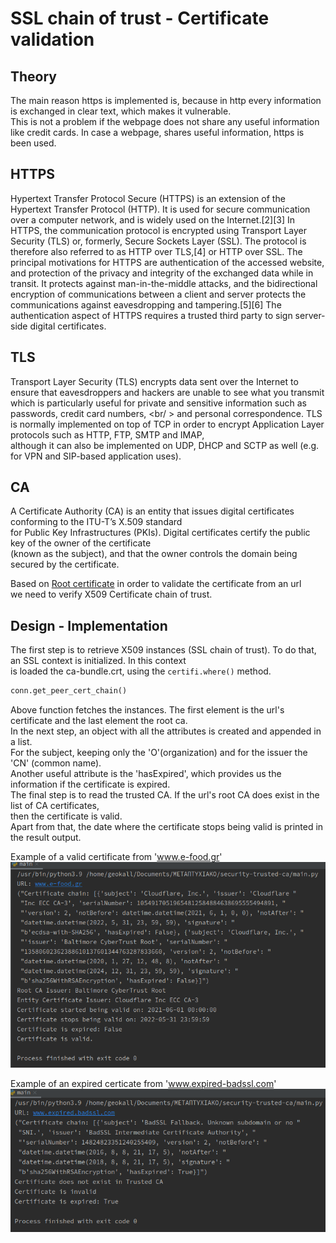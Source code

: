 # SSL chain of trust - Certificate validation

## Theory
The main reason https is implemented is, because in http every information is exchanged in clear text, which makes it vulnerable. <br />
This is not a problem if the webpage does not share any useful information like credit cards.
In case a webpage, shares useful information, https is been used.

## HTTPS
Hypertext Transfer Protocol Secure (HTTPS) is an extension of the Hypertext Transfer Protocol (HTTP). It is used for secure communication over a computer network, and is widely used on the Internet.[2][3]
In HTTPS, the communication protocol is encrypted using Transport Layer Security (TLS) or, formerly, Secure Sockets Layer (SSL).
The protocol is therefore also referred to as HTTP over TLS,[4] or HTTP over SSL.
The principal motivations for HTTPS are authentication of the accessed website, and protection of the privacy and integrity of the exchanged data while in transit. It protects against man-in-the-middle attacks, and the bidirectional encryption of communications between a client and server protects the communications against eavesdropping and tampering.[5][6] The authentication aspect of HTTPS requires a trusted third party to sign server-side digital certificates.

## TLS
Transport Layer Security (TLS) encrypts data sent over the Internet to ensure that eavesdroppers and hackers are unable
to see what you transmit which is particularly useful for private and sensitive information such as passwords, credit card numbers, <br/ >
and personal correspondence.
TLS is normally implemented on top of TCP in order to encrypt Application Layer protocols such as HTTP, FTP, SMTP and IMAP, <br />
although it can also be implemented on UDP, DHCP and SCTP as well (e.g. for VPN and SIP-based application uses).

## CA
A Certificate Authority (CA) is an entity that issues digital certificates conforming to the ITU-T’s X.509 standard <br />
for Public Key Infrastructures (PKIs). Digital certificates certify the public key of the owner of the certificate <br />
(known as the subject), and that the owner controls the domain being secured by the certificate.

Based on [Root certificate](https://en.wikipedia.org/wiki/Root_certificate) in order to validate the certificate from an url <br />
we need to verify X509 Certificate chain of trust.

## Design - Implementation
The first step is to retrieve X509 instances (SSL chain of trust). To do that, an SSL context is initialized. In this context <br />
is loaded the ca-bundle.crt, using the ```certifi.where()``` method. <br />
```python
conn.get_peer_cert_chain()
```
Above function fetches the instances. The first element is the url's certificate and the last element the root ca. <br />
In the next step, an object with all the attributes is created and appended in a list. <br />
For the subject, keeping only the 'O'(organization) and for the issuer the 'CN' (common name). <br />
Another useful attribute is the 'hasExpired', which provides us the information if the certificate is expired.
<br />
The final step is to read the trusted CA. If the url's root CA does exist in the list of CA certificates, <br />
then the certificate is valid. <br />
Apart from that, the date where the certificate stops being valid is printed in the result output.

Example of a valid certificate from 'www.e-food.gr'
![Screenshot](images/valid_certificate.png)

Example of an expired certicate from 'www.expired-badssl.com'
![Screenshot](images/expired_certificate.png)




